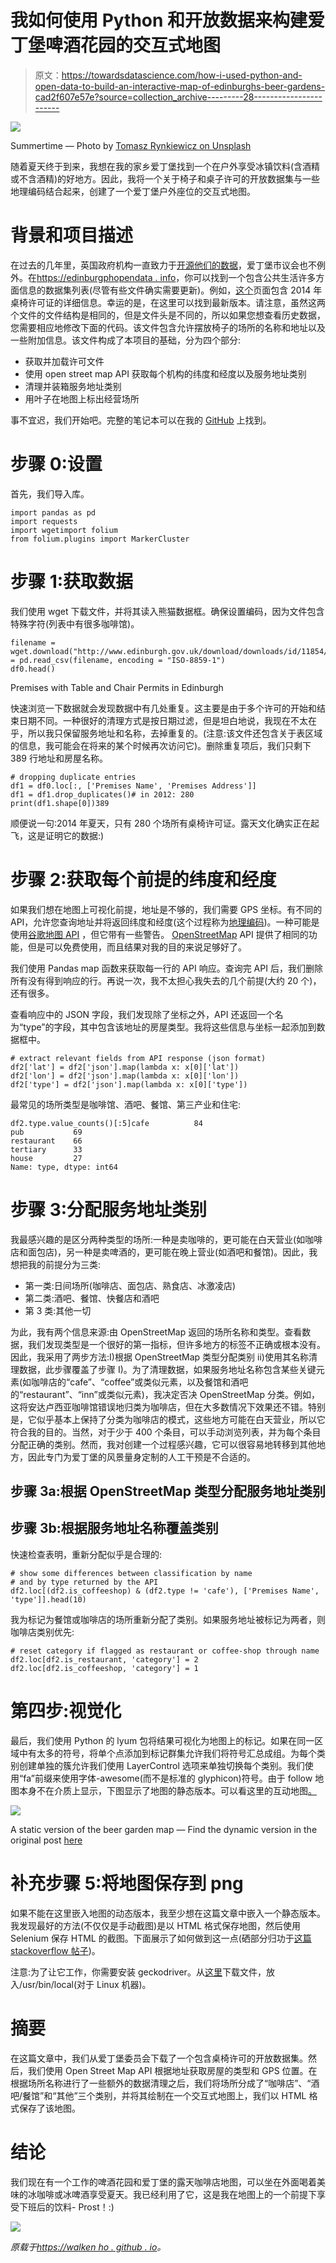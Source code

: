 # 我如何使用 Python 和开放数据来构建爱丁堡啤酒花园的交互式地图

> 原文：<https://towardsdatascience.com/how-i-used-python-and-open-data-to-build-an-interactive-map-of-edinburghs-beer-gardens-cad2f607e57e?source=collection_archive---------28----------------------->

![](img/50769746a95568ffeb659a3085d035fd.png)

Summertime — Photo by [Tomasz Rynkiewicz on Unsplash](https://unsplash.com/@thmsr)

随着夏天终于到来，我想在我的家乡爱丁堡找到一个在户外享受冰镇饮料(含酒精或不含酒精)的好地方。因此，我将一个关于椅子和桌子许可的开放数据集与一些地理编码结合起来，创建了一个爱丁堡户外座位的交互式地图。

# 背景和项目描述

在过去的几年里，英国政府机构一直致力于[开源他们的数据](https://www.computerworlduk.com/data/how-uk-government-uses-open-data-3683332/)，爱丁堡市议会也不例外。在[https://edinburgphopendata . info](https://edinburghopendata.info)，你可以找到一个包含公共生活许多方面信息的数据集列表(尽管有些文件确实需要更新)。例如，[这个](https://data.edinburghopendata.info/dataset/tables-and-chairs-permits)页面包含 2014 年桌椅许可证的详细信息。幸运的是，在这里可以找到最新版本。请注意，虽然这两个文件的文件结构是相同的，但是文件头是不同的，所以如果您想查看历史数据，您需要相应地修改下面的代码。该文件包含允许摆放椅子的场所的名称和地址以及一些附加信息。该文件构成了本项目的基础，分为四个部分:

*   获取并加载许可文件
*   使用 open street map API 获取每个机构的纬度和经度以及服务地址类别
*   清理并装箱服务地址类别
*   用叶子在地图上标出经营场所

事不宜迟，我们开始吧。完整的笔记本可以在我的 [GitHub](https://github.com/walkenho/tales-of-1001-data/blob/master/beergarden_happiness_with_python/beergarden_happiness_with_python.ipynb) 上找到。

# 步骤 0:设置

首先，我们导入库。

```
import pandas as pd
import requests
import wgetimport folium
from folium.plugins import MarkerCluster
```

# 步骤 1:获取数据

我们使用 wget 下载文件，并将其读入熊猫数据框。确保设置编码，因为文件包含特殊字符(列表中有很多咖啡馆)。

```
filename = wget.download("http://www.edinburgh.gov.uk/download/downloads/id/11854/tables_and_chairs_permits.csv")df0 = pd.read_csv(filename, encoding = "ISO-8859-1")
df0.head()
```

Premises with Table and Chair Permits in Edinburgh

快速浏览一下数据就会发现数据中有几处重复。这主要是由于多个许可的开始和结束日期不同。一种很好的清理方式是按日期过滤，但是坦白地说，我现在不太在乎，所以我只保留服务地址和名称，去掉重复的。(注意:该文件还包含关于表区域的信息，我可能会在将来的某个时候再次访问它)。删除重复项后，我们只剩下 389 行地址和房屋名称。

```
# dropping duplicate entries
df1 = df0.loc[:, ['Premises Name', 'Premises Address']]
df1 = df1.drop_duplicates()# in 2012: 280
print(df1.shape[0])389
```

顺便说一句:2014 年夏天，只有 280 个场所有桌椅许可证。露天文化确实正在起飞，这是证明它的数据:)

# 步骤 2:获取每个前提的纬度和经度

如果我们想在地图上可视化前提，地址是不够的，我们需要 GPS 坐标。有不同的 API，允许您查询地址并将返回纬度和经度(这个过程称为[地理编码](https://en.wikipedia.org/wiki/Geocoding))。一种可能是使用[谷歌地图 API](https://developers.google.com/maps/documentation/) ，但它带有一些警告。 [OpenStreetMap](https://www.programmableweb.com/api/openstreetmap) API 提供了相同的功能，但是可以免费使用，而且结果对我的目的来说足够好了。

我们使用 Pandas map 函数来获取每一行的 API 响应。查询完 API 后，我们删除所有没有得到响应的行。再说一次，我不太担心我失去的几个前提(大约 20 个)，还有很多。

查看响应中的 JSON 字段，我们发现除了坐标之外，API 还返回一个名为“type”的字段，其中包含该地址的房屋类型。我将这些信息与坐标一起添加到数据框中。

```
# extract relevant fields from API response (json format)
df2['lat'] = df2['json'].map(lambda x: x[0]['lat'])
df2['lon'] = df2['json'].map(lambda x: x[0]['lon'])
df2['type'] = df2['json'].map(lambda x: x[0]['type'])
```

最常见的场所类型是咖啡馆、酒吧、餐馆、第三产业和住宅:

```
df2.type.value_counts()[:5]cafe          84
pub           69
restaurant    66
tertiary      33
house         27
Name: type, dtype: int64
```

# 步骤 3:分配服务地址类别

我最感兴趣的是区分两种类型的场所:一种是卖咖啡的，更可能在白天营业(如咖啡店和面包店)，另一种是卖啤酒的，更可能在晚上营业(如酒吧和餐馆)。因此，我想把我的前提分为三类:

*   第一类:日间场所(咖啡店、面包店、熟食店、冰激凌店)
*   第二类:酒吧、餐馆、快餐店和酒吧
*   第 3 类:其他一切

为此，我有两个信息来源:由 OpenStreetMap 返回的场所名称和类型。查看数据，我们发现类型是一个很好的第一指标，但许多地方的标签不正确或根本没有。因此，我采用了两步方法:I)根据 OpenStreetMap 类型分配类别 ii)使用其名称清理数据，此步骤覆盖了步骤 I)。为了清理数据，如果服务地址名称包含某些关键元素(如咖啡店的“cafe”、“coffee”或类似元素，以及餐馆和酒吧的“restaurant”、“inn”或类似元素)，我决定否决 OpenStreetMap 分类。例如，这将安达卢西亚咖啡馆错误地归类为咖啡店，但在大多数情况下效果还不错。特别是，它似乎基本上保持了分类为咖啡店的模式，这些地方可能在白天营业，所以它符合我的目的。当然，对于少于 400 个条目，可以手动浏览列表，并为每个条目分配正确的类别。然而，我对创建一个过程感兴趣，它可以很容易地转移到其他地方，因此专门为爱丁堡的风景量身定制的人工干预是不合适的。

## 步骤 3a:根据 OpenStreetMap 类型分配服务地址类别

## 步骤 3b:根据服务地址名称覆盖类别

快速检查表明，重新分配似乎是合理的:

```
# show some differences between classification by name 
# and by type returned by the API
df2.loc[(df2.is_coffeeshop) & (df2.type != 'cafe'), ['Premises Name', 'type']].head(10)
```

我为标记为餐馆或咖啡店的场所重新分配了类别。如果服务地址被标记为两者，则咖啡店类别优先:

```
# reset category if flagged as restaurant or coffee-shop through name
df2.loc[df2.is_restaurant, 'category'] = 2
df2.loc[df2.is_coffeeshop, 'category'] = 1
```

# 第四步:视觉化

最后，我们使用 Python 的 lyum 包将结果可视化为地图上的标记。如果在同一区域中有太多的符号，将单个点添加到标记群集允许我们将符号汇总成组。为每个类别创建单独的簇允许我们使用 LayerControl 选项来单独切换每个类别。我们使用“fa”前缀来使用字体-awesome(而不是标准的 glyphicon)符号。由于 follow 地图本身不在介质上显示，下图显示了地图的静态版本。可以看这里的互动地图[。](https://walkenho.github.io/beergarden-happiness-with-python/)

![](img/f373a82c0afbdc001db8a034696e9978.png)

A static version of the beer garden map — Find the dynamic version in the original post [here](https://walkenho.github.io/beergarden-happiness-with-python/)

# 补充步骤 5:将地图保存到 png

如果不能在这里嵌入地图的动态版本，我至少想在这篇文章中嵌入一个静态版本。我发现最好的方法(不仅仅是手动截图)是以 HTML 格式保存地图，然后使用 Selenium 保存 HTML 的截图。下面展示了如何做到这一点(硒部分归功于[这篇 stackoverflow 帖子](https://stackoverflow.com/questions/40208051/selenium-using-python-geckodriver-executable-needs-to-be-in-path))。

注意:为了让它工作，你需要安装 geckodriver。从[这里](https://github.com/mozilla/geckodriver/releases)下载文件，放入/usr/bin/local(对于 Linux 机器)。

# 摘要

在这篇文章中，我们从爱丁堡委员会下载了一个包含桌椅许可的开放数据集。然后，我们使用 Open Street Map API 根据地址获取房屋的类型和 GPS 位置。在根据场所名称进行了一些额外的数据清理之后，我们将场所分成了“咖啡店”、“酒吧/餐馆”和“其他”三个类别，并将其绘制在一个交互式地图上，我们以 HTML 格式保存了该地图。

# 结论

我们现在有一个工作的啤酒花园和爱丁堡的露天咖啡店地图，可以坐在外面喝着美味的冰咖啡或冰啤酒享受夏天。我已经利用了它，这是我在地图上的一个前提下享受下班后的饮料- Prost！:)

![](img/28e848f3382626a16639f48e3982f7cf.png)

*原载于*[*https://walken ho . github . io*](https://walkenho.github.io/beergarden-happiness-with-python/)*。*